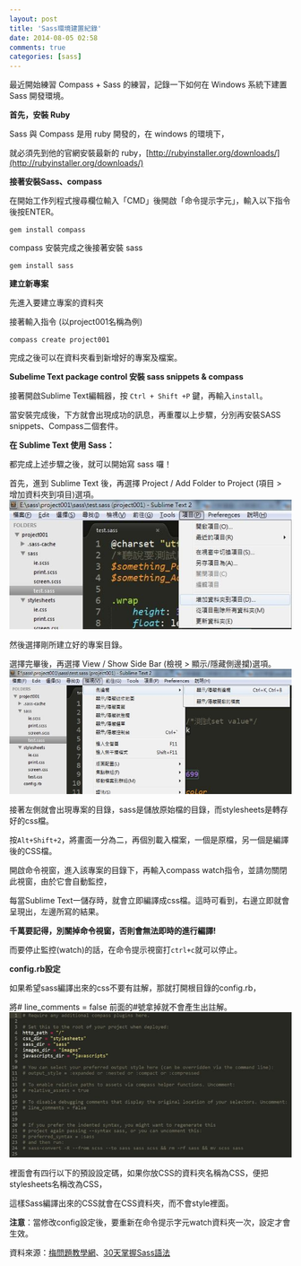 ```yaml
---
layout: post
title: 'Sass環境建置紀錄'
date: 2014-08-05 02:58
comments: true
categories: [sass]
---
```

最近開始練習 Compass + Sass 的練習，記錄一下如何在 Windows 系統下建置 Sass 開發環境。

**首先，安裝 Ruby**

Sass 與 Compass 是用 ruby 開發的，在 windows 的環境下，

就必須先到他的官網安裝最新的 ruby，[http://rubyinstaller.org/downloads/](http://rubyinstaller.org/downloads/)

**接著安裝Sass、compass**

在開始工作列程式搜尋欄位輸入「CMD」後開啟「命令提示字元」，輸入以下指令後按ENTER。
``` 
gem install compass
```

compass 安裝完成之後接著安裝 sass

<!--more-->

```
gem install sass
```

**建立新專案**

先進入要建立專案的資料夾

接著輸入指令 (以project001名稱為例)
```
compass create project001
```
完成之後可以在資料夾看到新增好的專案及檔案。

**Subelime Text package control 安裝 sass snippets & compass**

接著開啟Sublime Text編輯器，按 `Ctrl + Shift +P` 鍵，再輸入`install`。

當安裝完成後，下方就會出現成功的訊息，再重覆以上步驟，分別再安裝SASS snippets、Compass二個套件。

**在 Sublime Text 使用 Sass：**

都完成上述步驟之後，就可以開始寫 sass 囉！ 

首先，進到 Sublime Text 後，再選擇 Project / Add Folder to Project (項目 > 增加資料夾到項目)選項。 
![](images/sass-record-of-built-environment/add-item-to-folder.jpg)

然後選擇剛所建立好的專案目錄。 

選擇完畢後，再選擇 View / Show Side Bar (檢視 > 顯示/隱藏側邊攔)選項。
![](images/sass-record-of-built-environment/hide-side-bar.jpg)

接著左側就會出現專案的目錄，sass是儲放原始檔的目錄，而stylesheets是轉存好的css檔。 

按`Alt+Shift+2`，將畫面一分為二，再個別載入檔案，一個是原檔，另一個是編譯後的CSS檔。

開啟命令視窗，進入該專案的目錄下，再輸入compass watch指令，並請勿關閉此視窗，由於它會自動監控，

每當Sublime Text一儲存時，就會立即編譯成css檔。這時可看到，右邊立即就會呈現出，左邊所寫的結果。

**千萬要記得，別關掉命令視窗，否則會無法即時的進行編譯!**

而要停止監控(watch)的話，在命令提示視窗打`ctrl+c`就可以停止。

**config.rb設定**

如果希望sass編譯出來的css不要有註解，那就打開根目錄的config.rb，

將# line_comments = false 前面的#號拿掉就不會產生出註解。
![](images/sass-record-of-built-environment/remove-comment.jpg)

裡面會有四行以下的預設設定碼，如果你放CSS的資料夾名稱為CSS，便把stylesheets名稱改為CSS，

這樣Sass編譯出來的CSS就會在CSS資料夾，而不會style裡面。

**注意**：當修改config設定後，要重新在命令提示字元watch資料夾一次，設定才會生效。



資料來源：[梅問題教學網](http://www.minwt.com/html/10003.html)、[30天掌握Sass語法](http://ithelp.ithome.com.tw/question/10128634)